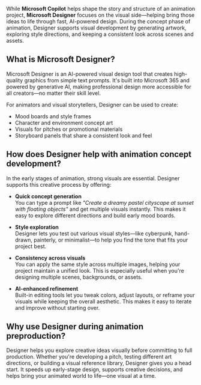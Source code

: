 While **Microsoft Copilot** helps shape the story and structure of an animation project, **Microsoft Designer** focuses on the visual side—helping bring those ideas to life through fast, AI-powered design. During the concept phase of animation, Designer supports visual development by generating artwork, exploring style directions, and keeping a consistent look across scenes and assets.

## What is Microsoft Designer?

Microsoft Designer is an AI-powered visual design tool that creates high-quality graphics from simple text prompts. It's built into Microsoft 365 and powered by generative AI, making professional design more accessible for all creators—no matter their skill level.

For animators and visual storytellers, Designer can be used to create:

- Mood boards and style frames  
- Character and environment concept art  
- Visuals for pitches or promotional materials  
- Storyboard panels that share a consistent look and feel  

## How does Designer help with animation concept development?

In the early stages of animation, strong visuals are essential. Designer supports this creative process by offering:

- **Quick concept generation**  
   You can type a prompt like *"Create a dreamy pastel cityscape at sunset with floating objects"* and get multiple visuals instantly. This makes it easy to explore different directions and build early mood boards.

- **Style exploration**  
   Designer lets you test out various visual styles—like cyberpunk, hand-drawn, painterly, or minimalist—to help you find the tone that fits your project best.

- **Consistency across visuals**  
   You can apply the same style across multiple images, helping your project maintain a unified look. This is especially useful when you're designing multiple scenes, backgrounds, or assets.

- **AI-enhanced refinement**  
   Built-in editing tools let you tweak colors, adjust layouts, or reframe your visuals while keeping the overall aesthetic. This makes it easy to iterate and improve without starting over.

## Why use Designer during animation preproduction?

Designer helps you explore creative ideas visually before committing to full production. Whether you're developing a pitch, testing different art directions, or building a visual reference library, Designer gives you a head start. It speeds up early-stage design, supports creative decisions, and helps bring your animated world to life—one visual at a time.
